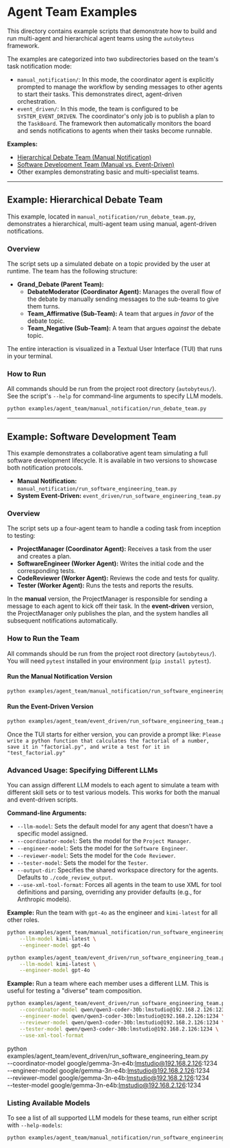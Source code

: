 # Agent Team Examples

This directory contains example scripts that demonstrate how to build and run multi-agent and hierarchical agent teams using the `autobyteus` framework.

The examples are categorized into two subdirectories based on the team's task notification mode:

-   `manual_notification/`: In this mode, the coordinator agent is explicitly prompted to manage the workflow by sending messages to other agents to start their tasks. This demonstrates direct, agent-driven orchestration.
-   `event_driven/`: In this mode, the team is configured to be `SYSTEM_EVENT_DRIVEN`. The coordinator's only job is to publish a plan to the `TaskBoard`. The framework then automatically monitors the board and sends notifications to agents when their tasks become runnable.

**Examples:**
- [Hierarchical Debate Team (Manual Notification)](#example-hierarchical-debate-team)
- [Software Development Team (Manual vs. Event-Driven)](#example-software-development-team)
- Other examples demonstrating basic and multi-specialist teams.

---

## Example: Hierarchical Debate Team

This example, located in `manual_notification/run_debate_team.py`, demonstrates a hierarchical, multi-agent team using manual, agent-driven notifications.

### Overview

The script sets up a simulated debate on a topic provided by the user at runtime. The team has the following structure:

- **Grand_Debate (Parent Team):**
  - **DebateModerator (Coordinator Agent):** Manages the overall flow of the debate by manually sending messages to the sub-teams to give them turns.
  - **Team_Affirmative (Sub-Team):** A team that argues *in favor* of the debate topic.
  - **Team_Negative (Sub-Team):** A team that argues *against* the debate topic.

The entire interaction is visualized in a Textual User Interface (TUI) that runs in your terminal.

### How to Run

All commands should be run from the project root directory (`autobyteus/`). See the script's `--help` for command-line arguments to specify LLM models.

```bash
python examples/agent_team/manual_notification/run_debate_team.py
```

---

## Example: Software Development Team

This example demonstrates a collaborative agent team simulating a full software development lifecycle. It is available in two versions to showcase both notification protocols.

- **Manual Notification:** `manual_notification/run_software_engineering_team.py`
- **System Event-Driven:** `event_driven/run_software_engineering_team.py`

### Overview

The script sets up a four-agent team to handle a coding task from inception to testing:

- **ProjectManager (Coordinator Agent):** Receives a task from the user and creates a plan.
- **SoftwareEngineer (Worker Agent):** Writes the initial code and the corresponding tests.
- **CodeReviewer (Worker Agent):** Reviews the code and tests for quality.
- **Tester (Worker Agent):** Runs the tests and reports the results.

In the **manual** version, the ProjectManager is responsible for sending a message to each agent to kick off their task. In the **event-driven** version, the ProjectManager only publishes the plan, and the system handles all subsequent notifications automatically.

### How to Run the Team

All commands should be run from the project root directory (`autobyteus/`). You will need `pytest` installed in your environment (`pip install pytest`).

#### Run the Manual Notification Version

```bash
python examples/agent_team/manual_notification/run_software_engineering_team.py
```

#### Run the Event-Driven Version

```bash
python examples/agent_team/event_driven/run_software_engineering_team.py
```

Once the TUI starts for either version, you can provide a prompt like: `Please write a python function that calculates the factorial of a number, save it in "factorial.py", and write a test for it in "test_factorial.py"`

### Advanced Usage: Specifying Different LLMs

You can assign different LLM models to each agent to simulate a team with different skill sets or to test various models. This works for both the manual and event-driven scripts.

**Command-line Arguments:**

-   `--llm-model`: Sets the default model for any agent that doesn't have a specific model assigned.
-   `--coordinator-model`: Sets the model for the `Project Manager`.
-   `--engineer-model`: Sets the model for the `Software Engineer`.
-   `--reviewer-model`: Sets the model for the `Code Reviewer`.
-   `--tester-model`: Sets the model for the `Tester`.
-   `--output-dir`: Specifies the shared workspace directory for the agents. Defaults to `./code_review_output`.
-   `--use-xml-tool-format`: Forces all agents in the team to use XML for tool definitions and parsing, overriding any provider defaults (e.g., for Anthropic models).

**Example:** Run the team with `gpt-4o` as the engineer and `kimi-latest` for all other roles.

```bash
python examples/agent_team/manual_notification/run_software_engineering_team.py \
    --llm-model kimi-latest \
    --engineer-model gpt-4o

python examples/agent_team/event_driven/run_software_engineering_team.py \
    --llm-model kimi-latest \
    --engineer-model gpt-4o
```

**Example:** Run a team where each member uses a different LLM. This is useful for testing a "diverse" team composition.

```bash
python examples/agent_team/event_driven/run_software_engineering_team.py \
    --coordinator-model qwen/qwen3-coder-30b:lmstudio@192.168.2.126:1234 \
    --engineer-model qwen/qwen3-coder-30b:lmstudio@192.168.2.126:1234 \
    --reviewer-model qwen/qwen3-coder-30b:lmstudio@192.168.2.126:1234 \
    --tester-model qwen/qwen3-coder-30b:lmstudio@192.168.2.126:1234 \
    --use-xml-tool-format
```

python examples/agent_team/event_driven/run_software_engineering_team.py \
    --coordinator-model google/gemma-3n-e4b:lmstudio@192.168.2.126:1234 \
    --engineer-model google/gemma-3n-e4b:lmstudio@192.168.2.126:1234 \
    --reviewer-model google/gemma-3n-e4b:lmstudio@192.168.2.126:1234 \
    --tester-model google/gemma-3n-e4b:lmstudio@192.168.2.126:1234

### Listing Available Models

To see a list of all supported LLM models for these teams, run either script with `--help-models`:

```bash
python examples/agent_team/manual_notification/run_software_engineering_team.py --help-models
```
